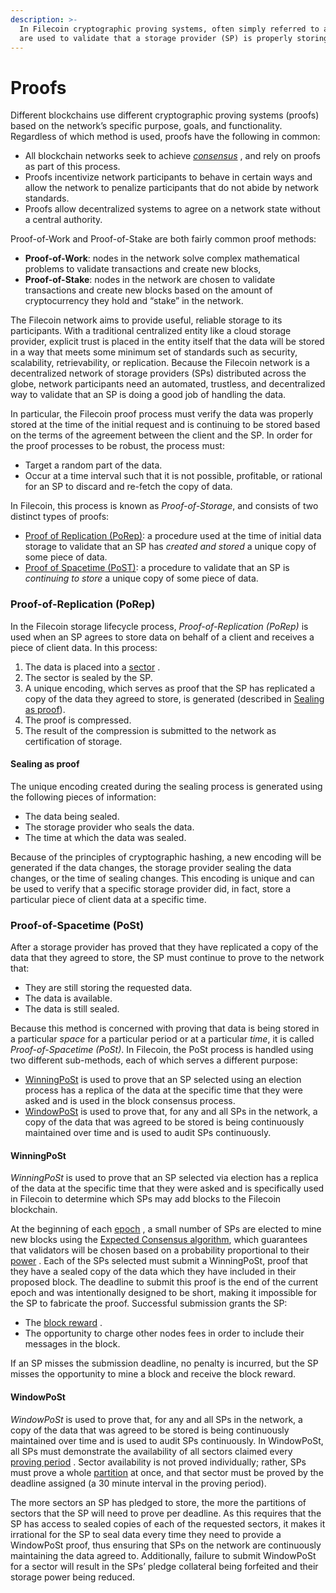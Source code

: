 ```yaml
---
description: >-
  In Filecoin cryptographic proving systems, often simply referred to as proofs,
  are used to validate that a storage provider (SP) is properly storing data.
---
```


# Proofs

Different blockchains use different cryptographic proving systems (proofs) based on the network’s specific purpose, goals, and functionality. Regardless of which method is used, proofs have the following in common:

* All blockchain networks seek to achieve [_consensus_](https://docs.filecoin.io/basics/the-blockchain/proofs/) , and rely on proofs as part of this process.
* Proofs incentivize network participants to behave in certain ways and allow the network to penalize participants that do not abide by network standards.
* Proofs allow decentralized systems to agree on a network state without a central authority.

Proof-of-Work and Proof-of-Stake are both fairly common proof methods:

* **Proof-of-Work**: nodes in the network solve complex mathematical problems to validate transactions and create new blocks,
* **Proof-of-Stake**: nodes in the network are chosen to validate transactions and create new blocks based on the amount of cryptocurrency they hold and “stake” in the network.

The Filecoin network aims to provide useful, reliable storage to its participants. With a traditional centralized entity like a cloud storage provider, explicit trust is placed in the entity itself that the data will be stored in a way that meets some minimum set of standards such as security, scalability, retrievability, or replication. Because the Filecoin network is a decentralized network of storage providers (SPs) distributed across the globe, network participants need an automated, trustless, and decentralized way to validate that an SP is doing a good job of handling the data.

In particular, the Filecoin proof process must verify the data was properly stored at the time of the initial request and is continuing to be stored based on the terms of the agreement between the client and the SP. In order for the proof processes to be robust, the process must:

* Target a random part of the data.
* Occur at a time interval such that it is not possible, profitable, or rational for an SP to discard and re-fetch the copy of data.

In Filecoin, this process is known as _Proof-of-Storage_, and consists of two distinct types of proofs:

* [Proof of Replication (PoRep)](https://docs.filecoin.io/basics/the-blockchain/proofs/#proof-of-replication-porep): a procedure used at the time of initial data storage to validate that an SP has _created and stored_ a unique copy of some piece of data.
* [Proof of Spacetime (PoST)](https://docs.filecoin.io/basics/the-blockchain/proofs/#proof-of-spacetime-post): a procedure to validate that an SP is _continuing to store_ a unique copy of some piece of data.

### Proof-of-Replication (PoRep)

In the Filecoin storage lifecycle process, _Proof-of-Replication (PoRep)_ is used when an SP agrees to store data on behalf of a client and receives a piece of client data. In this process:

1. The data is placed into a [sector](https://docs.filecoin.io/basics/the-blockchain/proofs/) .
2. The sector is sealed by the SP.
3. A unique encoding, which serves as proof that the SP has replicated a copy of the data they agreed to store, is generated (described in [Sealing as proof](https://docs.filecoin.io/basics/the-blockchain/proofs/#sealing-as-proof)).
4. The proof is compressed.
5. The result of the compression is submitted to the network as certification of storage.

#### Sealing as proof

The unique encoding created during the sealing process is generated using the following pieces of information:

* The data being sealed.
* The storage provider who seals the data.
* The time at which the data was sealed.

Because of the principles of cryptographic hashing, a new encoding will be generated if the data changes, the storage provider sealing the data changes, or the time of sealing changes. This encoding is unique and can be used to verify that a specific storage provider did, in fact, store a particular piece of client data at a specific time.

### Proof-of-Spacetime (PoSt)

After a storage provider has proved that they have replicated a copy of the data that they agreed to store, the SP must continue to prove to the network that:

* They are still storing the requested data.
* The data is available.
* The data is still sealed.

Because this method is concerned with proving that data is being stored in a particular _space_ for a particular period or at a particular _time_, it is called _Proof-of-Spacetime (PoSt)_. In Filecoin, the PoSt process is handled using two different sub-methods, each of which serves a different purpose:

* [WinningPoSt](https://docs.filecoin.io/basics/the-blockchain/proofs/#winningpost) is used to prove that an SP selected using an election process has a replica of the data at the specific time that they were asked and is used in the block consensus process.
* [WindowPoSt](https://docs.filecoin.io/basics/the-blockchain/proofs/#windowpost) is used to prove that, for any and all SPs in the network, a copy of the data that was agreed to be stored is being continuously maintained over time and is used to audit SPs continuously.

#### WinningPoSt

_WinningPoSt_ is used to prove that an SP selected via election has a replica of the data at the specific time that they were asked and is specifically used in Filecoin to determine which SPs may add blocks to the Filecoin blockchain.

At the beginning of each [epoch](https://docs.filecoin.io/basics/the-blockchain/proofs/) , a small number of SPs are elected to mine new blocks using the [Expected Consensus algorithm](https://spec.filecoin.io/algorithms/expected\_consensus/), which guarantees that validators will be chosen based on a probability proportional to their [power](https://docs.filecoin.io/basics/the-blockchain/proofs/) . Each of the SPs selected must submit a WinningPoSt, proof that they have a sealed copy of the data which they have included in their proposed block. The deadline to submit this proof is the end of the current epoch and was intentionally designed to be short, making it impossible for the SP to fabricate the proof. Successful submission grants the SP:

* The [block reward](https://docs.filecoin.io/basics/the-blockchain/proofs/) .
* The opportunity to charge other nodes fees in order to include their messages in the block.

If an SP misses the submission deadline, no penalty is incurred, but the SP misses the opportunity to mine a block and receive the block reward.

#### WindowPoSt

_WindowPoSt_ is used to prove that, for any and all SPs in the network, a copy of the data that was agreed to be stored is being continuously maintained over time and is used to audit SPs continuously. In WindowPoSt, all SPs must demonstrate the availability of all sectors claimed every [proving period](https://docs.filecoin.io/basics/the-blockchain/proofs/) . Sector availability is not proved individually; rather, SPs must prove a whole [partition](https://docs.filecoin.io/basics/the-blockchain/proofs/) at once, and that sector must be proved by the deadline assigned (a 30 minute interval in the proving period).

The more sectors an SP has pledged to store, the more the partitions of sectors that the SP will need to prove per deadline. As this requires that the SP has access to sealed copies of each of the requested sectors, it makes it irrational for the SP to seal data every time they need to provide a WindowPoSt proof, thus ensuring that SPs on the network are continuously maintaining the data agreed to. Additionally, failure to submit WindowPoSt for a sector will result in the SPs’ pledge collateral being forfeited and their storage power being reduced.
